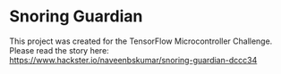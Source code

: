 # Snoring Guardian

This project was created for the TensorFlow Microcontroller Challenge. Please read the story here: https://www.hackster.io/naveenbskumar/snoring-guardian-dccc34
